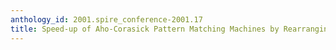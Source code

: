 ```yaml
---
anthology_id: 2001.spire_conference-2001.17
title: Speed-up of Aho-Corasick Pattern Matching Machines by Rearranging States
---
```

